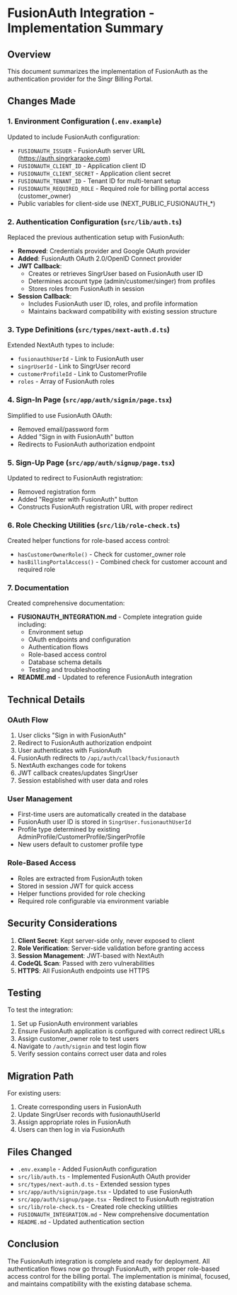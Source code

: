 # FusionAuth Integration - Implementation Summary

## Overview

This document summarizes the implementation of FusionAuth as the authentication provider for the Singr Billing Portal.

## Changes Made

### 1. Environment Configuration (`.env.example`)
Updated to include FusionAuth configuration:
- `FUSIONAUTH_ISSUER` - FusionAuth server URL (https://auth.singrkaraoke.com)
- `FUSIONAUTH_CLIENT_ID` - Application client ID
- `FUSIONAUTH_CLIENT_SECRET` - Application client secret
- `FUSIONAUTH_TENANT_ID` - Tenant ID for multi-tenant setup
- `FUSIONAUTH_REQUIRED_ROLE` - Required role for billing portal access (customer_owner)
- Public variables for client-side use (NEXT_PUBLIC_FUSIONAUTH_*)

### 2. Authentication Configuration (`src/lib/auth.ts`)
Replaced the previous authentication setup with FusionAuth:
- **Removed**: Credentials provider and Google OAuth provider
- **Added**: FusionAuth OAuth 2.0/OpenID Connect provider
- **JWT Callback**: 
  - Creates or retrieves SingrUser based on FusionAuth user ID
  - Determines account type (admin/customer/singer) from profiles
  - Stores roles from FusionAuth in session
- **Session Callback**: 
  - Includes FusionAuth user ID, roles, and profile information
  - Maintains backward compatibility with existing session structure

### 3. Type Definitions (`src/types/next-auth.d.ts`)
Extended NextAuth types to include:
- `fusionauthUserId` - Link to FusionAuth user
- `singrUserId` - Link to SingrUser record
- `customerProfileId` - Link to CustomerProfile
- `roles` - Array of FusionAuth roles

### 4. Sign-In Page (`src/app/auth/signin/page.tsx`)
Simplified to use FusionAuth OAuth:
- Removed email/password form
- Added "Sign in with FusionAuth" button
- Redirects to FusionAuth authorization endpoint

### 5. Sign-Up Page (`src/app/auth/signup/page.tsx`)
Updated to redirect to FusionAuth registration:
- Removed registration form
- Added "Register with FusionAuth" button
- Constructs FusionAuth registration URL with proper redirect

### 6. Role Checking Utilities (`src/lib/role-check.ts`)
Created helper functions for role-based access control:
- `hasCustomerOwnerRole()` - Check for customer_owner role
- `hasBillingPortalAccess()` - Combined check for customer account and required role

### 7. Documentation
Created comprehensive documentation:
- **FUSIONAUTH_INTEGRATION.md** - Complete integration guide including:
  - Environment setup
  - OAuth endpoints and configuration
  - Authentication flows
  - Role-based access control
  - Database schema details
  - Testing and troubleshooting
- **README.md** - Updated to reference FusionAuth integration

## Technical Details

### OAuth Flow
1. User clicks "Sign in with FusionAuth"
2. Redirect to FusionAuth authorization endpoint
3. User authenticates with FusionAuth
4. FusionAuth redirects to `/api/auth/callback/fusionauth`
5. NextAuth exchanges code for tokens
6. JWT callback creates/updates SingrUser
7. Session established with user data and roles

### User Management
- First-time users are automatically created in the database
- FusionAuth user ID is stored in `SingrUser.fusionauthUserId`
- Profile type determined by existing AdminProfile/CustomerProfile/SingerProfile
- New users default to customer profile type

### Role-Based Access
- Roles are extracted from FusionAuth token
- Stored in session JWT for quick access
- Helper functions provided for role checking
- Required role configurable via environment variable

## Security Considerations

1. **Client Secret**: Kept server-side only, never exposed to client
2. **Role Verification**: Server-side validation before granting access
3. **Session Management**: JWT-based with NextAuth
4. **CodeQL Scan**: Passed with zero vulnerabilities
5. **HTTPS**: All FusionAuth endpoints use HTTPS

## Testing

To test the integration:
1. Set up FusionAuth environment variables
2. Ensure FusionAuth application is configured with correct redirect URLs
3. Assign customer_owner role to test users
4. Navigate to `/auth/signin` and test login flow
5. Verify session contains correct user data and roles

## Migration Path

For existing users:
1. Create corresponding users in FusionAuth
2. Update SingrUser records with fusionauthUserId
3. Assign appropriate roles in FusionAuth
4. Users can then log in via FusionAuth

## Files Changed

- `.env.example` - Added FusionAuth configuration
- `src/lib/auth.ts` - Implemented FusionAuth OAuth provider
- `src/types/next-auth.d.ts` - Extended session types
- `src/app/auth/signin/page.tsx` - Updated to use FusionAuth
- `src/app/auth/signup/page.tsx` - Redirect to FusionAuth registration
- `src/lib/role-check.ts` - Created role checking utilities
- `FUSIONAUTH_INTEGRATION.md` - New comprehensive documentation
- `README.md` - Updated authentication section

## Conclusion

The FusionAuth integration is complete and ready for deployment. All authentication flows now go through FusionAuth, with proper role-based access control for the billing portal. The implementation is minimal, focused, and maintains compatibility with the existing database schema.
